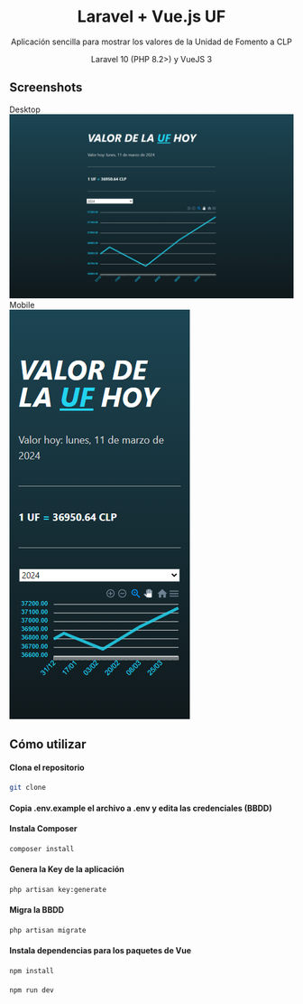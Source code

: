 <h1 align="center">Laravel + Vue.js UF</h1>

<p align="center">Aplicación sencilla para mostrar los valores de la Unidad de Fomento a CLP</p>
<p align="center">Laravel 10 (PHP 8.2>) y VueJS 3</p>

## Screenshots

<div class="row">
    Desktop
  <div class="column">
    <img src="public/images/ss/screenshot_desktop.png">
  </div>
    Mobile
  <div class="column">
    <img src="public/images/ss/screenshot_mobile.png">
  </div>
</div>

## Cómo utilizar

#### Clona el repositorio

```bash
git clone
```

#### Copia .env.example el archivo a .env y edita las credenciales (BBDD)

#### Instala Composer

```bash
composer install
```

#### Genera la Key de la aplicación

```bash
php artisan key:generate
```

#### Migra la BBDD

```bash
php artisan migrate
```

#### Instala dependencias para los paquetes de Vue

```bash
npm install

npm run dev
```
